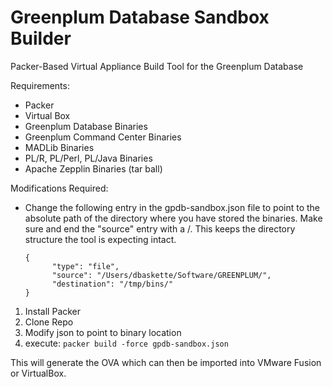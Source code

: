 
	 
	
# Greenplum Database Sandbox Builder

Packer-Based Virtual Appliance Build Tool for the Greenplum Database

Requirements:  
* Packer  
* Virtual Box   
* Greenplum Database Binaries  
* Greenplum Command Center Binaries  
* MADLib Binaries  
* PL/R, PL/Perl, PL/Java Binaries  
* Apache Zepplin Binaries (tar ball)  

Modifications Required:  
			
  * Change the following entry in the gpdb-sandbox.json file to point to the 
  	 absolute path of the directory where you have stored the binaries.  Make
  	 sure and end the "source"	entry with a /.   This keeps the directory
  	 structure the tool is expecting intact.	 

        {
              "type": "file",   
              "source": "/Users/dbaskette/Software/GREENPLUM/",   
              "destination": "/tmp/bins/"  
        }
        

 
1) Install Packer  
2) Clone Repo  
3) Modify json to point to binary location  
4) execute: `packer build -force gpdb-sandbox.json`

This will generate the OVA which can then be imported into VMware Fusion or VirtualBox.

